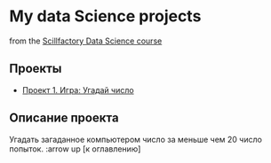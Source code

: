 # My data Science projects
from the [Scillfactory Data Science course](https://skillfactory.ru/data-scientist)
## Проекты
* [Проект 1. Игра: Угадай число](https://github.com/Zemsko/IDE/blob/main/H.W_2.py)
## Описание проекта
Угадать загаданное компьютером число за меньше чем 20 число попыток.
:arrow up [к оглавлению]

